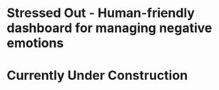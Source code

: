 # Stressed Out - Human-friendly dashboard for managing negative emotions

# Currently Under Construction
